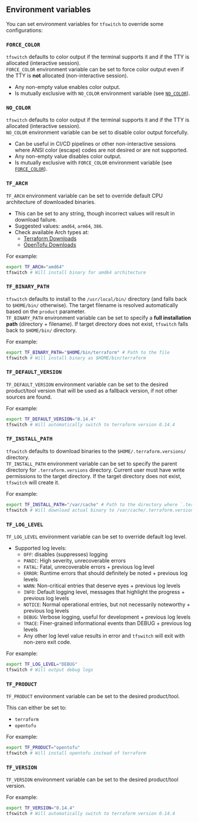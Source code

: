 <!-- markdownlint-disable MD041 -->

## Environment variables

You can set environment variables for `tfswitch` to override some configurations:

### `FORCE_COLOR`

`tfswitch` defaults to color output if the terminal supports it and if the TTY
is allocated (interactive session).  
`FORCE_COLOR` environment variable can be set to force color output even if the
TTY is **not** allocated (non-interactive session).

- Any non-empty value enables color output.
- Is mutually exclusive with `NO_COLOR` environment variable (see
  [`NO_COLOR`](#no_color)).

### `NO_COLOR`

`tfswitch` defaults to color output if the terminal supports it and if the TTY
is allocated (interactive session).  
`NO_COLOR` environment variable can be set to disable color output forcefully.

- Can be useful in CI/CD pipelines or other non-interactive sessions where ANSI
  color (escape) codes are not desired or are not supported.
- Any non-empty value disables color output.
- Is mutually exclusive with `FORCE_COLOR` environment variable (see
  [`FORCE_COLOR`](#force_color)).

### `TF_ARCH`

`TF_ARCH` environment variable can be set to override default CPU architecture
of downloaded binaries.

- This can be set to any string, though incorrect values will result in
  download failure.
- Suggested values: `amd64`, `arm64`, `386`.
- Check available Arch types at:
  - [Terraform Downloads](https://releases.hashicorp.com/terraform/)
  - [OpenTofu Downloads](https://get.opentofu.org/tofu/)

For example:

```bash
export TF_ARCH="amd64"
tfswitch # Will install binary for amd64 architecture
```

### `TF_BINARY_PATH`

`tfswitch` defaults to install to the `/usr/local/bin/` directory (and falls
back to `$HOME/bin/` otherwise). The target filename is resolved automatically
based on the `product` parameter.  
`TF_BINARY_PATH` environment variable can be set to specify a **full
installation path** (directory + filename). If target directory does not exist,
`tfswitch` falls back to `$HOME/bin/` directory.

For example:

```bash
export TF_BINARY_PATH="$HOME/bin/terraform" # Path to the file
tfswitch # Will install binary as $HOME/bin/terraform
```

### `TF_DEFAULT_VERSION`

`TF_DEFAULT_VERSION` environment variable can be set to the desired product/tool
version that will be used as a fallback version, if not other sources are
found.

For example:

```bash
export TF_DEFAULT_VERSION="0.14.4"
tfswitch # Will automatically switch to terraform version 0.14.4
```

### `TF_INSTALL_PATH`

`tfswitch` defaults to download binaries to the `$HOME/.terraform.versions/`
directory.  
`TF_INSTALL_PATH` environment variable can be set to specify the parent
directory for `.terraform.versions` directory. Current user must have write
permissions to the target directory. If the target directory does not exist,
`tfswitch` will create it.

For example:

```bash
export TF_INSTALL_PATH="/var/cache" # Path to the directory where `.terraform.versions` directory resides
tfswitch # Will download actual binary to /var/cache/.terraform.versions/
```

### `TF_LOG_LEVEL`

`TF_LOG_LEVEL` environment variable can be set to override default log level.

- Supported log levels:
  - `OFF`: disables (suppresses) logging
  - `PANIC`: High severity, unrecoverable errors
  - `FATAL`: Fatal, unrecoverable errors + previous log level
  - `ERROR`: Runtime errors that should definitely be noted + previous log levels
  - `WARN`: Non-critical entries that deserve eyes + previous log levels
  - `INFO`: Default logging level, messages that highlight the progress + previous log levels
  - `NOTICE`: Normal operational entries, but not necessarily noteworthy + previous log levels
  - `DEBUG`: Verbose logging, useful for development + previous log levels
  - `TRACE`: Finer-grained informational events than DEBUG + previous log levels
  - Any other log level value results in error and `tfswitch` will exit with
    non-zero exit code.

For example:

```bash
export TF_LOG_LEVEL="DEBUG"
tfswitch # Will output debug logs
```

### `TF_PRODUCT`

`TF_PRODUCT` environment variable can be set to the desired product/tool.

This can either be set to:

- `terraform`
- `opentofu`

For example:

```bash
export TF_PRODUCT="opentofu"
tfswitch # Will install opentofu instead of terraform
```

### `TF_VERSION`

`TF_VERSION` environment variable can be set to the desired product/tool version.

For example:

```bash
export TF_VERSION="0.14.4"
tfswitch # Will automatically switch to terraform version 0.14.4
```
